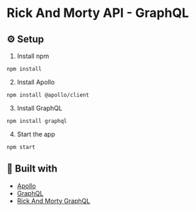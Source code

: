 # Rick And Morty API - GraphQL

## :gear: Setup
1. Install npm
```
npm install
```
2. Install Apollo
```
npm install @apollo/client
```

3. Install GraphQL
```
npm install graphql
```

4. Start the app
```
npm start
```

## :wrench: Built with

- [Apollo](https://www.apollographql.com/docs/)
- [GraphQL](https://graphql.org/learn/)
- [Rick And Morty GraphQL](https://rickandmortyapi.com/documentation/#graphql)